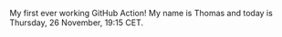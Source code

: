 My first ever working GitHub Action!
My name is Thomas and today is Thursday, 26 November, 19:15 CET. 
